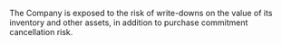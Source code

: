 The Company is exposed to the risk of write-downs on the value of its inventory and other assets, in addition to purchase
commitment cancellation risk.
